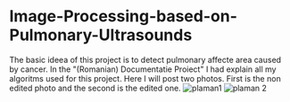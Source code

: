 # Image-Processing-based-on-Pulmonary-Ultrasounds

The basic ideea of this project is to detect pulmonary affecte area caused by cancer. In the "(Romanian) Documentatie Proiect" I had explain all my algoritms used for this project. 
Here I will post two photos. First is the non edited photo and the second is the edited one.
![plaman1](https://user-images.githubusercontent.com/41568927/92154003-c8eaee00-ee2d-11ea-88bf-7d6158360ede.JPG)
![plaman 2](https://user-images.githubusercontent.com/41568927/92154013-cf796580-ee2d-11ea-9dbf-76b392684fc1.JPG)

